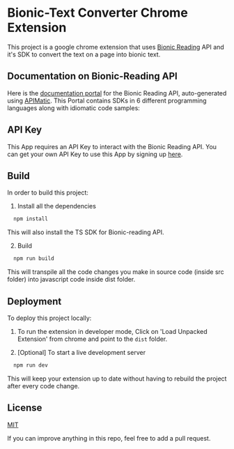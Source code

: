 
# Bionic-Text Converter Chrome Extension

This project is a google chrome extension that uses [Bionic Reading](https://bionic-reading.com/) API and it's SDK to convert the text on a page into bionic text.

## Documentation on Bionic-Reading API

Here is the [documentation portal](
https://www.apimatic.io/apidocs/bionic-reading/v/1_0#/typescript/step-by-step-tutorial) for the Bionic Reading API, auto-generated using [APIMatic](https://www.apimatic.io/). This Portal contains SDKs in 6 different programming languages along with idiomatic code samples:


## API Key

This App requires an API Key to interact with the Bionic Reading API.
You can get your own API Key to use this App by signing up [here](https://rapidapi.com/bionic-reading-bionic-reading-default/api/bionic-reading1/).

## Build

In order to build this project:

1. Install all the dependencies 

```bash
  npm install
```
This will also install the TS SDK for Bionic-reading API.

2. Build

```bash
  npm run build
```

This will transpile all the code changes you make in source code (inside src folder) into javascript code inside dist folder.

## Deployment

To deploy this project locally:
1. To run the extension in developer mode, Click on 'Load Unpacked Extension' from chrome and point to the `dist` folder.

2. [Optional] To start a live development server
```bash
  npm run dev
```
This will keep your extension up to date without having to rebuild the project after every code change.



## License

[MIT](https://choosealicense.com/licenses/mit/)



If you can improve anything in this repo, feel free to add a pull request.
